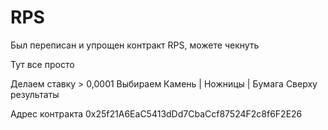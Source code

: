 # RPS

Был переписан и упрощен контракт RPS, можете чекнуть

Тут все просто

Делаем ставку > 0,0001
Выбираем Камень | Ножницы | Бумага
Сверху результаты

Адрес контракта 0x25f21A6EaC5413dDd7CbaCcf87524F2c8f6F2E26

